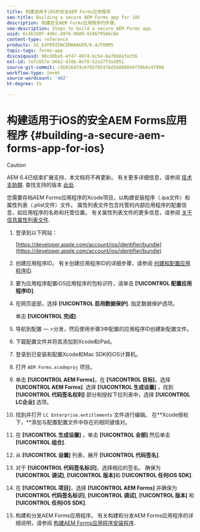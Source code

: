 ```yaml
---
title: 构建适用于iOS的安全AEM Forms应用程序
seo-title: Building a secure AEM Forms app for iOS
description: 构建安全AEM Forms应用程序的步骤。
seo-description: Steps to build a secure AEM Forms app.
uuid: 6c4b160f-4d0c-4976-9609-9196795b6c8e
content-type: reference
products: SG_EXPERIENCEMANAGER/6.4/FORMS
topic-tags: forms-app
discoiquuid: 90cd8ba5-4f47-4074-bc54-6a7bb8afe256
exl-id: 7efc657e-b662-47db-8e70-62a37f3a3051
source-git-commit: c5b816d74c6f02f85476d16868844f39b4c47996
workflow-type: tm+mt
source-wordcount: '402'
ht-degree: 1%

---
```


# 构建适用于iOS的安全AEM Forms应用程序 {#building-a-secure-aem-forms-app-for-ios}

>[!CAUTION]
>
>AEM 6.4已结束扩展支持，本文档将不再更新。 有关更多详细信息，请参阅 [技术支助期](https://helpx.adobe.com/cn/support/programs/eol-matrix.html). 查找支持的版本 [此处](https://experienceleague.adobe.com/docs/).

您需要存档AEM Forms应用程序的Xcode项目，以构建安装程序（.ipa文件）和属性列表（.plist文件）文件。 属性列表文件包含托管的内部应用程序的配置信息，如应用程序的名称和托管位置。 有关属性列表文件的更多信息，请参阅 [关于信息属性列表文件](https://developer.apple.com/library/ios/#documentation/general/Reference/InfoPlistKeyReference/Articles/AboutInformationPropertyListFiles.html).

1. 登录到以下网站：

   [https://developer.apple.com/account/ios/identifier/bundle](https://developer.apple.com/account/ios/identifier/bundle)

1. 创建应用程序ID。 有关创建应用程序ID的详细步骤，请参阅 [创建和配置应用程序ID](https://developer.apple.com/library/ios/documentation/IDEs/Conceptual/AppDistributionGuide/MaintainingProfiles/MaintainingProfiles.html).
1. 要为应用程序配置iOS应用程序的包标识符，请单击 **[!UICONTROL 配置应用程序ID]**.
1. 在网页底部，选择 **[!UICONTROL 启用数据保护]**. 指定数据保护选项。

   单击 **[!UICONTROL 完成]**.

1. 导航到配置 — >分发，然后使用步骤3中配置的应用程序ID创建新配置文件。
1. 下载配置文件并将其添加到Xcode和iPad。
1. 登录到已安装和配置Xcode和Mac SDK的iOS计算机。
1. 打开 `AEM Forms.xcodeproj` 项目。
1. 单击 **[!UICONTROL AEM Forms]**，在 **[!UICONTROL 目标]**，选择 **[!UICONTROL AEM Forms]**. 选择 **[!UICONTROL 生成设置]** ，找到 **[!UICONTROL 代码签名权利]** 部分和授权下拉列表中，选择 **[!UICONTROL LC企业]** 选项。
1. 找到并打开 `LC Enterprise.entitlements` 文件进行编辑。 在**Xcode授权下，**添加与配置配置文件中存在的相同键值对。
1. 在 **[!UICONTROL 生成设置]** ，单击 **[!UICONTROL 全部]** 然后单击 **[!UICONTROL 组合]**.
1. 从 **[!UICONTROL 设置]** 列表，展开 **[!UICONTROL 代码签名]**.
1. 对于 **[!UICONTROL 代码签名标识]**，选择相应的签名。 确保为 **[!UICONTROL 调试]**, **[!UICONTROL 版本]**&#x200B;和 **[!UICONTROL 任何iOS SDK]**.
1. 在 **[!UICONTROL 项目]**，选择 **[!UICONTROL AEM Forms]** 并确保为 **[!UICONTROL 代码签名标识]**, **[!UICONTROL 调试]**, **[!UICONTROL 版本]** 和 **[!UICONTROL 任何iOS SDK]**.
1. 构建和分发AEM Forms应用程序。 有关构建和分发AEM Forms应用程序的详细说明，请参阅 [构建AEM Forms应用程序安装程序](setup-xcode-project-build-installer.md#build-the-installer-for-the-mobile-workspace-app).
